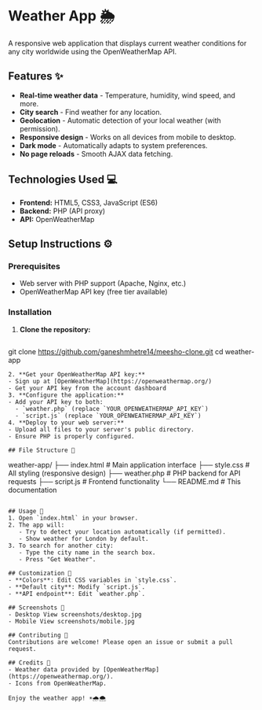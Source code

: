 # Weather App 🌦️

A responsive web application that displays current weather conditions for any city worldwide using the OpenWeatherMap API.

## Features ✨
- **Real-time weather data** - Temperature, humidity, wind speed, and more.
- **City search** - Find weather for any location.
- **Geolocation** - Automatic detection of your local weather (with permission).
- **Responsive design** - Works on all devices from mobile to desktop.
- **Dark mode** - Automatically adapts to system preferences.
- **No page reloads** - Smooth AJAX data fetching.

## Technologies Used 💻
- **Frontend:** HTML5, CSS3, JavaScript (ES6)
- **Backend:** PHP (API proxy)
- **API:** OpenWeatherMap

## Setup Instructions ⚙️

### Prerequisites
- Web server with PHP support (Apache, Nginx, etc.)
- OpenWeatherMap API key (free tier available)

### Installation
1. **Clone the repository:**
   ```bash
git clone https://github.com/ganeshmhetre14/meesho-clone.git
cd weather-app
   ```
2. **Get your OpenWeatherMap API key:**
   - Sign up at [OpenWeatherMap](https://openweathermap.org/)
   - Get your API key from the account dashboard
3. **Configure the application:**
   - Add your API key to both:
     - `weather.php` (replace `YOUR_OPENWEATHERMAP_API_KEY`)
     - `script.js` (replace `YOUR_OPENWEATHERMAP_API_KEY`)
4. **Deploy to your web server:**
   - Upload all files to your server's public directory.
   - Ensure PHP is properly configured.

## File Structure 💁️
```
weather-app/
├── index.html          # Main application interface
├── style.css           # All styling (responsive design)
├── weather.php         # PHP backend for API requests
├── script.js           # Frontend functionality
└── README.md           # This documentation
```

## Usage 🚀
1. Open `index.html` in your browser.
2. The app will:
   - Try to detect your location automatically (if permitted).
   - Show weather for London by default.
3. To search for another city:
   - Type the city name in the search box.
   - Press "Get Weather".

## Customization 🎨
- **Colors**: Edit CSS variables in `style.css`.
- **Default city**: Modify `script.js`.
- **API endpoint**: Edit `weather.php`.

## Screenshots 📸
- Desktop View screenshots/desktop.jpg
- Mobile View screenshots/mobile.jpg

## Contributing 🤝
Contributions are welcome! Please open an issue or submit a pull request.

## Credits 🙏
- Weather data provided by [OpenWeatherMap](https://openweathermap.org/).
- Icons from OpenWeatherMap.

Enjoy the weather app! ☀️🌧️🌨️

